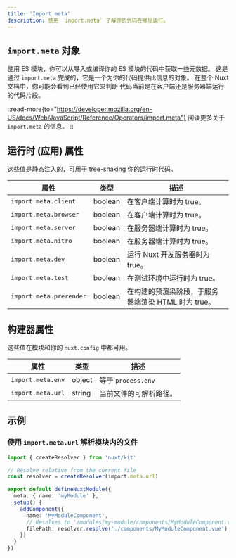 ```yaml
---
title: 'Import meta'
description: 使用 `import.meta` 了解你的代码在哪里运行。
---
```


## `import.meta` 对象

使用 ES 模块，你可以从导入或编译你的 ES 模块的代码中获取一些元数据。
这是通过 `import.meta` 完成的，它是一个为你的代码提供此信息的对象。
在整个 Nuxt 文档中，你可能会看到已经使用它来判断
代码当前是在客户端还是服务器端运行的代码片段。

::read-more{to="https://developer.mozilla.org/en-US/docs/Web/JavaScript/Reference/Operators/import.meta"}
阅读更多关于 `import.meta` 的信息。
::

## 运行时 (应用) 属性

这些值是静态注入的，可用于 tree-shaking 你的运行时代码。

属性 | 类型 | 描述
--- | -- | ---
`import.meta.client` | boolean | 在客户端计算时为 true。
`import.meta.browser` | boolean | 在客户端计算时为 true。
`import.meta.server` | boolean | 在服务器端计算时为 true。
`import.meta.nitro` | boolean | 在服务器端计算时为 true。
`import.meta.dev` | boolean | 运行 Nuxt 开发服务器时为 true。
`import.meta.test` | boolean | 在测试环境中运行时为 true。
`import.meta.prerender` | boolean | 在构建的预渲染阶段，于服务器端渲染 HTML 时为 true。

## 构建器属性

这些值在模块和你的 `nuxt.config` 中都可用。

属性 | 类型 | 描述
--- | -- | ---
`import.meta.env` | object | 等于 `process.env`
`import.meta.url` | string | 当前文件的可解析路径。

## 示例

### 使用 `import.meta.url` 解析模块内的文件

```ts [modules/my-module/index.ts]
import { createResolver } from 'nuxt/kit'

// Resolve relative from the current file
const resolver = createResolver(import.meta.url)

export default defineNuxtModule({
  meta: { name: 'myModule' },
  setup() {
    addComponent({
      name: 'MyModuleComponent',
      // Resolves to '/modules/my-module/components/MyModuleComponent.vue'
      filePath: resolver.resolve('./components/MyModuleComponent.vue')
    })
  }
})
```
